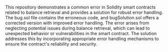 This repository demonstrates a common error in Solidity smart contracts related to balance retrieval and provides a solution for robust error handling. The bug.sol file contains the erroneous code, and bugSolution.sol offers a corrected version with improved error handling. The error arises from neglecting potential issues during balance retrieval, which can lead to unexpected behavior or vulnerabilities in the smart contract. The solution addresses this by incorporating appropriate error handling mechanisms to ensure the contract's reliability and security.